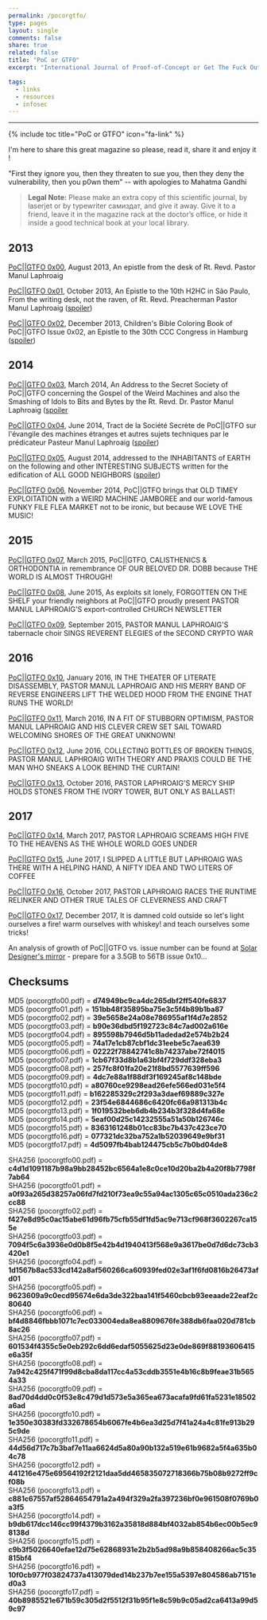 ```yaml
---
permalink: /pocorgtfo/
type: pages
layout: single
comments: false
share: true
related: false
title: "PoC or GTFO"
excerpt: "International Journal of Proof-of-Concept or Get The Fuck Out."

tags:
  - links
  - resources
  - infosec
---
```


---
{% include toc title="PoC or GTFO" icon="fa-link" %}

I'm here to share this great magazine so please, read it, share it and enjoy it !

"First they ignore you, then they threaten to sue you, then they deny the vulnerability, then you p0wn them" -- with apologies to Mahatma Gandhi 

>**Legal Note:** Please make an extra copy of this scientific journal, by laserjet or by typewriter самиздат, and give it away. Give it to a friend, leave it in the magazine rack at the doctor’s office, or hide it inside a good technical book at your local library.

## 2013

[PoC\|\|GTFO 0x00](https://www.alchemistowl.org/pocorgtfo/pocorgtfo00.pdf), August 2013, An epistle from the desk of Rt. Revd. Pastor Manul Laphroaig

[PoC\|\|GTFO 0x01](https://www.alchemistowl.org/pocorgtfo/pocorgtfo01.pdf), October 2013, An Epistle to the 10th H2HC in São Paulo, From the writing desk, not the raven, of Rt. Revd. Preacherman Pastor Manul Laphroaig ([spoiler](https://www.alchemistowl.org/pocorgtfo/spoiler.html))

[PoC\|\|GTFO 0x02](https://www.alchemistowl.org/pocorgtfo/pocorgtfo02.pdf), December 2013, Children's Bible Coloring Book of PoC\|\|GTFO Issue 0x02, an Epistle to the 30th CCC Congress in Hamburg ([spoiler](https://www.alchemistowl.org/pocorgtfo/spoiler02.html))


## 2014

[PoC\|\|GTFO 0x03](https://www.alchemistowl.org/pocorgtfo/pocorgtfo03.pdf), March 2014, An Address to the Secret Society of PoC\|\|GTFO concerning the Gospel of the Weird Machines and also the Smashing of Idols to Bits and Bytes by the Rt. Revd. Dr. Pastor Manul Laphroaig ([spoiler](https://www.alchemistowl.org/pocorgtfo/spoiler03.html)

[PoC\|\|GTFO 0x04](https://www.alchemistowl.org/pocorgtfo/pocorgtfo04.pdf), June 2014, Tract de la Société Secrète de PoC\|\|GTFO sur l'évangile des machines étranges et autres sujets techniques par le prédicateur Pasteur Manul Laphroaig ([spoiler](https://www.alchemistowl.org/pocorgtfo/spoiler04.html))

[PoC\|\|GTFO 0x05](https://www.alchemistowl.org/pocorgtfo/pocorgtfo05.pdf), August 2014, addressed to the INHABITANTS of EARTH on the following and other INTERESTING SUBJECTS written for the edification of ALL GOOD NEIGHBORS ([spoiler](https://www.alchemistowl.org/pocorgtfo/spoiler05.html))

[PoC\|\|GTFO 0x06](https://www.alchemistowl.org/pocorgtfo/pocorgtfo06.pdf), November 2014, PoC\|\|GTFO brings that OLD TIMEY EXPLOITATION with a WEIRD MACHINE JAMBOREE and our world-famous FUNKY FILE FLEA MARKET not to be ironic, but because WE LOVE THE MUSIC!

## 2015

[PoC\|\|GTFO 0x07](https://www.alchemistowl.org/pocorgtfo/pocorgtfo07.pdf), March 2015, PoC\|\|GTFO, CALISTHENICS & ORTHODONTIA in remembrance OF OUR BELOVED DR. DOBB because THE WORLD IS ALMOST THROUGH!

[PoC\|\|GTFO 0x08](https://www.alchemistowl.org/pocorgtfo/pocorgtfo08.pdf), June 2015, As exploits sit lonely, FORGOTTEN ON THE SHELF your friendly neighbors at PoC\|\|GTFO proudly present PASTOR MANUL LAPHROAIG'S export-controlled CHURCH NEWSLETTER

[PoC\|\|GTFO 0x09](https://www.alchemistowl.org/pocorgtfo/pocorgtfo09.pdf), September 2015, PASTOR MANUL LAPHROAIG'S tabernacle choir SINGS REVERENT ELEGIES of the SECOND CRYPTO WAR

## 2016

[PoC\|\|GTFO 0x10](https://www.alchemistowl.org/pocorgtfo/pocorgtfo10.pdf), January 2016, IN THE THEATER OF LITERATE DISASSEMBLY, PASTOR MANUL LAPHROAIG AND HIS MERRY BAND OF REVERSE ENGINEERS LIFT THE WELDED HOOD FROM THE ENGINE THAT RUNS THE WORLD!

[PoC\|\|GTFO 0x11](https://www.alchemistowl.org/pocorgtfo/pocorgtfo11.pdf), March 2016, IN A FIT OF STUBBORN OPTIMISM, PASTOR MANUL LAPHROAIG AND HIS CLEVER CREW SET SAIL TOWARD WELCOMING SHORES OF THE GREAT UNKNOWN!

[PoC\|\|GTFO 0x12](https://www.alchemistowl.org/pocorgtfo/pocorgtfo12.pdf), June 2016, COLLECTING BOTTLES OF BROKEN THINGS, PASTOR MANUL LAPHROAIG WITH THEORY AND PRAXIS COULD BE THE MAN WHO SNEAKS A LOOK BEHIND THE CURTAIN!

[PoC\|\|GTFO 0x13](https://www.alchemistowl.org/pocorgtfo/pocorgtfo13.pdf), October 2016, PASTOR LAPHROAIG'S MERCY SHIP HOLDS STONES FROM THE IVORY TOWER, BUT ONLY AS BALLAST!

## 2017

[PoC\|\|GTFO 0x14](https://www.alchemistowl.org/pocorgtfo/pocorgtfo14.pdf), March 2017, PASTOR LAPHROAIG SCREAMS HIGH FIVE TO THE HEAVENS AS THE WHOLE WORLD GOES UNDER

[PoC\|\|GTFO 0x15](https://www.alchemistowl.org/pocorgtfo/pocorgtfo15.pdf), June 2017, I SLIPPED A LITTLE BUT LAPHROAIG WAS THERE WITH A HELPING HAND, A NIFTY IDEA AND TWO LITERS OF COFFEE

[PoC\|\|GTFO 0x16](https://www.alchemistowl.org/pocorgtfo/pocorgtfo16.pdf), October 2017, PASTOR LAPHROAIG RACES THE RUNTIME RELINKER AND OTHER TRUE TALES OF CLEVERNESS AND CRAFT

[PoC\|\|GTFO 0x17](https://www.alchemistowl.org/pocorgtfo/pocorgtfo17.pdf), December 2017, It is damned cold outside so let's light ourselves a fire! warm ourselves with whiskey! and teach ourselves some tricks!

An analysis of growth of PoC\|\|GTFO vs. issue number can be found at [Solar Designer's mirror](http://openwall.info/wiki/people/solar/pocorgtfo) - prepare for a 3.5GB to 56TB issue 0x10...


## Checksums

MD5 (pocorgtfo00.pdf) = **d74949bc9ca4dc265dbf2ff540fe6837**<br/>
MD5 (pocorgtfo01.pdf) = **151bb48f35895ba75e3c5f4b89b1ba87**<br/>
MD5 (pocorgtfo02.pdf) = **39e5658e24a08e786955af1f4d7e2852**<br/>
MD5 (pocorgtfo03.pdf) = **b90e36dbd5f192723c84c7ad002a616e**<br/>
MD5 (pocorgtfo04.pdf) = **895598b7946d5b11adedad2e574b2b24**<br/>
MD5 (pocorgtfo05.pdf) = **74a17e1cb87cbf1dc31eebe5c7aea639**<br/>
MD5 (pocorgtfo06.pdf) = **02222f78842741c8b74237abe72f4015**<br/>
MD5 (pocorgtfo07.pdf) = **1cb67f33d8b1a63bf4f729ddf328eba3**<br/>
MD5 (pocorgtfo08.pdf) = **257fc8f01fa20e21f8bd5577639ff596**<br/>
MD5 (pocorgtfo09.pdf) = **4dc7e88a1f88df3f169245af8c148bde**<br/>
MD5 (pocorgtfo10.pdf) = **a80760ce9298ead26efe566ed031e5f4**<br/>
MD5 (pocorgtfo11.pdf) = **b162285329c2f293a3daef69889c327e**<br/>
MD5 (pocorgtfo12.pdf) = **23f54e6844686c6420fc66a981313b4c**<br/>
MD5 (pocorgtfo13.pdf) = **1f019532beb6db4b234b3f328d4fa68e**<br/>
MD5 (pocorgtfo14.pdf) = **5eaf00d25c14232555a51a50b126746c**<br/>
MD5 (pocorgtfo15.pdf) = **8363161248b01cc83bc7b437c423ce70**<br/>
MD5 (pocorgtfo16.pdf) = **077321dc32ba752a1b52039649e9bf31**<br/>
MD5 (pocorgtfo17.pdf) = **4d5097fb4bab124475cb5c7b0bd04de8**<br/>

SHA256 (pocorgtfo00.pdf) = **c4d1d1091187b98a9bb28452bc6564a1e8c0ce10d20ba2b4a20f8b7798f7ab64**<br/>
SHA256 (pocorgtfo01.pdf) = **a0f93a265d38257a06fd7fd210f73ea9c55a94ac1305c65c0510ada236c2cc88**<br/>
SHA256 (pocorgtfo02.pdf) = **f427e8d95c0ac15abe61d96fb75cfb55df1fd5ac9e713cf968f3602267ca155e**<br/>
SHA256 (pocorgtfo03.pdf) = **7094f5c6a3936e0d0b8f5e42b4d1940413f568e9a3617be0d7d6dc73cb3420e1**<br/>
SHA256 (pocorgtfo04.pdf) = **1d1567b8ac533cd142a8af560266ca60939fed02e3af1f6fd0816b26473afd01**<br/>
SHA256 (pocorgtfo05.pdf) = **9623609a9c0ecd95674e6da3de322baa141f5460cbcb93eeaade22eaf2c80640**<br/>
SHA256 (pocorgtfo06.pdf) = **bf4d8846fbbb1071c7ec033004eda8ea8809676fe388db6faa020d781cb8ac26**<br/>
SHA256 (pocorgtfo07.pdf) = **601534f4355c5e0eb292c6dd6edaf5055625d23e0de869f88193606415e6a35f**<br/>
SHA256 (pocorgtfo08.pdf) = **7a942c425f471f99d8cba8da117cc4a53cddb3551e4b16c8b9feae31b5654a33**<br/>
SHA256 (pocorgtfo09.pdf) = **8ad70d4dd0c0f53e8c479d1d573e5a365ea673acafa9fd61fa5231e18502a6ad**<br/>
SHA256 (pocorgtfo10.pdf) = **1e350e30383fd332678654b6067fe4b6ea3d25d7f41a24a4c81fe913b295c9de**<br/>
SHA256 (pocorgtfo11.pdf) = **44d56d717c7b3baf7e11aa6624d5a80a90b132a519e61b9682a5f4a635b04c78**<br/>
SHA256 (pocorgtfo12.pdf) = **441216e475e69564192f2121daa5dd465835072718366b75b08b9272ff9cf08b**<br/>
SHA256 (pocorgtfo13.pdf) = **c881c67557af52864654791a2a494f329a2fa397236bf0e961508f0769b0a3f5**<br/>
SHA256 (pocorgtfo14.pdf) = **b9db617dcc146cc99f4379b3162a35818d884bf4032ab854b6ec00b5ec98138d**<br/>
SHA256 (pocorgtfo15.pdf) = **c9b3f5026640efae12d75e62868931e2b2b5ad98a9b858408266ac5c35815bf4**<br/>
SHA256 (pocorgtfo16.pdf) = **10f0cb977f03824737a413079ded14b237b7ee155a5397e804586ab7151ed0a3**<br/>
SHA256 (pocorgtfo17.pdf) = **40b8985521e671b59c305d2f5512f31b95f1e8c59b9c05ad2ca6413a99d59c97**<br/>
